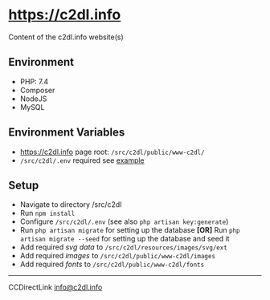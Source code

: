 # https://c2dl.info

Content of the c2dl.info website(s)

## Environment

- PHP: 7.4
- Composer
- NodeJS
- MySQL

## Environment Variables

- <https://c2dl.info> page root: `/src/c2dl/public/www-c2dl/`
- `/src/c2dl/.env` required see [example](/src/c2dl/.env.example)

## Setup

- Navigate to directory /src/c2dl
- Run `npm install`
- Configure `/src/c2dl/.env` (see also `php artisan key:generate`)
- Run `php artisan migrate` for setting up the database
**[OR]** Run `php artisan migrate --seed` for setting up the database and seed it
- Add required *svg data* to `/src/c2dl/resources/images/svg/ext`
- Add required *images* to `/src/c2dl/public/www-c2dl/images`
- Add required *fonts* to `/src/c2dl/public/www-c2dl/fonts`

-------

CCDirectLink <info@c2dl.info>
